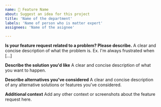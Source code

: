 ```yaml
---
name: 🚀 Feature Name
about: Suggest an idea for this project
title: 'Name of the department'
labels: 'Name of person who is matter expert'
assignees: 'Name of the asignee'

---
```


**Is your feature request related to a problem? Please describe.**
A clear and concise description of what the problem is. Ex. I'm always frustrated when [...]

**Describe the solution you'd like**
A clear and concise description of what you want to happen.

**Describe alternatives you've considered**
A clear and concise description of any alternative solutions or features you've considered.

**Additional context**
Add any other context or screenshots about the feature request here.

